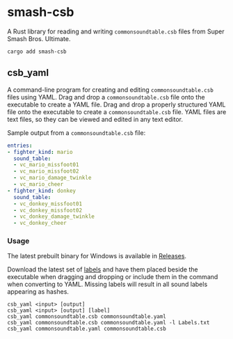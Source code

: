 # smash-csb

A Rust library for reading and writing `commonsoundtable.csb` files from Super Smash Bros. Ultimate.

```
cargo add smash-csb
```

## csb_yaml

A command-line program for creating and editing `commonsoundtable.csb` files using YAML. Drag and drop a `commonsoundtable.csb` file onto the executable to create a YAML file. Drag and drop a properly structured YAML file onto the executable to create a `commonsoundtable.csb` file. YAML files are text files, so they can be viewed and edited in any text editor.

Sample output from a `commonsoundtable.csb` file:

```yaml
entries:
- fighter_kind: mario
  sound_table:
  - vc_mario_missfoot01
  - vc_mario_missfoot02
  - vc_mario_damage_twinkle
  - vc_mario_cheer
- fighter_kind: donkey
  sound_table:
  - vc_donkey_missfoot01
  - vc_donkey_missfoot02
  - vc_donkey_damage_twinkle
  - vc_donkey_cheer
```

### Usage

The latest prebuilt binary for Windows is available in [Releases](https://github.com/jam1garner/smash-csb/releases/latest).

Download the latest set of [labels](https://github.com/ultimate-research/param-labels/blob/master/commonsoundtable/Labels.txt) and have them placed beside the executable when dragging and dropping or include them in the command when converting to YAML. Missing labels will result in all sound labels appearing as hashes.

`csb_yaml <input> [output]`<br>
`csb_yaml <input> [output] [label]`<br>
`csb_yaml commonsoundtable.csb commonsoundtable.yaml`<br>
`csb_yaml commonsoundtable.csb commonsoundtable.yaml -l Labels.txt`<br>
`csb_yaml commonsoundtable.yaml commonsoundtable.csb`<br>
